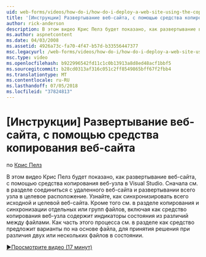```yaml
---
uid: web-forms/videos/how-do-i/how-do-i-deploy-a-web-site-using-the-copy-web-site-tool
title: '[Инструкции] Развертывание веб-сайта, с помощью средства копирования веб-сайта | Документация Майкрософт'
author: rick-anderson
description: В этом видео Крис Пелз будет показано, как развертывание веб-сайта, с помощью средства копирования веб-узла в Visual Studio. Сначала посмотреть, как подключиться к удаленной веб-сайта и...
ms.author: aspnetcontent
ms.date: 04/03/2008
ms.assetid: 4926a73c-fa70-4f47-b57d-b33556447377
msc.legacyurl: /web-forms/videos/how-do-i/how-do-i-deploy-a-web-site-using-the-copy-web-site-tool
msc.type: video
ms.openlocfilehash: b922996542fd11c1c0b13913a8d8ed48acf1bbf5
ms.sourcegitcommit: b28cd0313af316c051c2ff8549865bff67f2fbb4
ms.translationtype: MT
ms.contentlocale: ru-RU
ms.lasthandoff: 07/05/2018
ms.locfileid: "37824813"
---
```

<a name="how-do-i-deploy-a-web-site-using-the-copy-web-site-tool"></a>[Инструкции] Развертывание веб-сайта, с помощью средства копирования веб-сайта
====================
по [Крис Пелз](https://twitter.com/chrispels)

В этом видео Крис Пелз будет показано, как развертывание веб-сайта, с помощью средства копирования веб-узла в Visual Studio. Сначала см. в разделе соединиться с удаленного веб-сайта и развертывании всего узла в целевое расположение. Узнайте, как синхронизировать всего исходной и целевой веб-сайта. Кроме того см. в разделе копирования и синхронизации отдельных или групп файлов, включая как средство копирования веб-узла содержит индикаторы состояния из различий между файлами. Как часть этого процесса см. в разделе как средство предложит варианты по на основе файла, для принятия решения при различия двух или нескольких файлов в состоянии.

[&#9654;Просмотрите видео (17 минут)](https://channel9.msdn.com/Blogs/ASP-NET-Site-Videos/how-do-i-deploy-a-web-site-using-the-copy-web-site-tool)
